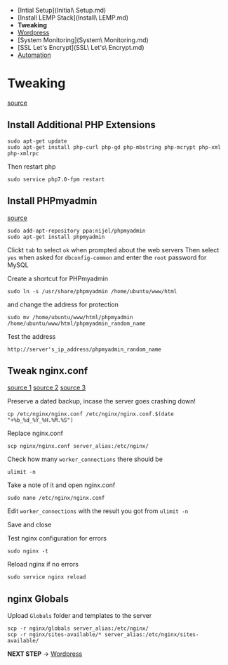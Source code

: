 - [Intial Setup](Initial\ Setup.md)
- [Install LEMP Stack](Install\ LEMP.md)
- **Tweaking**
- [Wordpress](Wordpress.md)
- [System Monitoring](System\ Monitoring.md)
- [SSL Let's Encrypt](SSL\ Let's\ Encrypt.md)
- [Automation](Automation.md)

# Tweaking

[source](https://www.digitalocean.com/community/tutorials/how-to-install-wordpress-with-lemp-on-ubuntu-16-04)

## Install Additional PHP Extensions

```
sudo apt-get update
sudo apt-get install php-curl php-gd php-mbstring php-mcrypt php-xml php-xmlrpc
```

Then restart php
```
sudo service php7.0-fpm restart
```

## Install PHPmyadmin

[source](https://www.digitalocean.com/community/tutorials/how-to-install-and-secure-phpmyadmin-with-nginx-on-an-ubuntu-14-04-server)

```
sudo add-apt-repository ppa:nijel/phpmyadmin
sudo apt-get install phpmyadmin
```

Clickt `tab` to select `ok` when prompted about the web servers
Then select `yes` when asked for `dbconfig-common` and enter the `root` password for MySQL

Create a shortcut for PHPmyadmin
```
sudo ln -s /usr/share/phpmyadmin /home/ubuntu/www/html
```

and change the address for protection
```
sudo mv /home/ubuntu/www/html/phpmyadmin /home/ubuntu/www/html/phpmyadmin_random_name
```

Test the address
```
http://server's_ip_address/phpmyadmin_random_name
```

## Tweak nginx.conf

[source 1](http://www.digitalocean.com/community/tutorials/how-to-optimize-nginx-configuration)
[source 2](https://deliciousbrains.com/hosting-wordpress-yourself-nginx-php-mysql/)
[source 3](https://codex.wordpress.org/Nginx)

Preserve a dated backup, incase the server goes crashing down!
```
cp /etc/nginx/nginx.conf /etc/nginx/nginx.conf.$(date "+%b_%d_%Y_%H.%M.%S")
```

Replace nginx.conf
```
scp nginx/nginx.conf server_alias:/etc/nginx/
```

Check how many `worker_connections` there should be
```
ulimit -n
```

Take a note of it and open nginx.conf
```
sudo nano /etc/nginx/nginx.conf
```

Edit `worker_connections` with the result you got from `ulimit -n`

Save and close

Test nginx configuration for errors
```
sudo nginx -t
```

Reload nginx if no errors
```
sudo service nginx reload
```

## nginx Globals

Upload `Globals` folder and templates to the server

```
scp -r nginx/globals server_alias:/etc/nginx/
scp -r nginx/sites-available/* server_alias:/etc/nginx/sites-available/
```

**NEXT STEP** -> [Wordpress](Wordpress.md)
